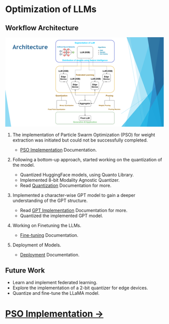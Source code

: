 # Optimization of LLMs


## Workflow Architecture

![workflow](./img/home/00_Architecture.png)

1. The implementation of Particle Swarm Optimization (PSO) for weight extraction was initiated but could not be successfully completed.
    - [PSO Implementation](./pso.md) Documentation.

2. Following a bottom-up approach, started working on the quantization of the model.
    - Quantized HuggingFace models, using Quanto Library.
    - Implemented 8-bit Modality Agnostic Quantizer.
    - Read [Quantization](./Quantization.md) Documentation for more.

3. Implemented a character-wise GPT model to gain a deeper understanding of the GPT structure.
    - Read [GPT Implementation](./GPT.md) Documentation for more.
    - Quantized the implemented GPT model.

4. Working on Finetuning the LLMs.
    - [Fine-tuning](./finetuning.md) Documentation.

5. Deployment of Models.
    - [Deployment](./OnDevice.md) Documentation.

## Future Work
- Learn and implement federated learning.
- Explore the implementation of a 2-bit quantizer for edge devices.
- Quantize and fine-tune the LLaMA model.


# [PSO Implementation ->](pso.md)





